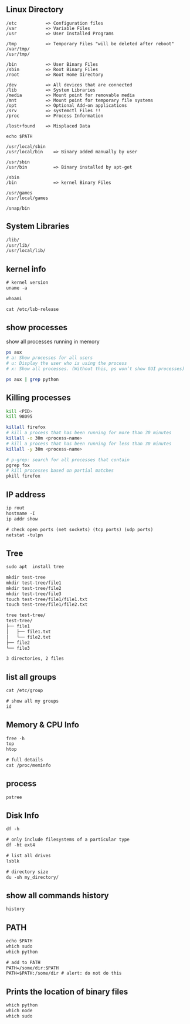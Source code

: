 ## Linux Directory
```text
/etc           => Configuration files
/var           => Variable Files
/usr           => User Installed Programs 

/tmp           => Temporary Files "will be deleted after reboot"
/var/tmp/
/usr/tmp/

/bin           => User Binary Files
/sbin          => Root Binary Files
/root          => Root Home Directory

/dev           => All devices that are connected
/lib           => System Libraries
/media         => Mount point for removable media
/mnt           => Mount point for temporary file systems
/opt           => Optional Add-on applications
/srv           => systemctl Files !!
/proc          => Process Information

/lost+found    => Misplaced Data
```


`echo $PATH`
```text
/usr/local/sbin
/usr/local/bin    => Binary added manually by user

/usr/sbin
/usr/bin          => Binary installed by apt-get

/sbin
/bin              => kernel Binary Files

/usr/games
/usr/local/games

/snap/bin
```

## System Libraries
```txt
/lib/
/usr/lib/
/usr/local/lib/
```


## kernel info
```txt
# kernel version
uname -a

whoami

cat /etc/lsb-release
```


## show processes
show all processes running in memory
```bash
ps aux
# a: Show processes for all users
# u: Display the user who is using the process
# x: Show all processes. (Without this, ps won’t show GUI processes)

ps aux | grep python
```


## Killing processes
```bash
kill <PID>
kill 98095

killall firefox
# kill a process that has been running for more than 30 minutes
killall -o 30m <process-name>
# kill a process that has been running for less than 30 minutes
killall -y 30m <process-name>

# p-grep: search for all processes that contain
pgrep fox
# kill processes based on partial matches
pkill firefox
```


## IP address
```txt
ip rout
hostname -I
ip addr show

# check open ports (net sockets) (tcp ports) (udp ports)
netstat -tulpn
```


## Tree
```txt
sudo apt  install tree

mkdir test-tree
mkdir test-tree/file1
mkdir test-tree/file2
mkdir test-tree/file3
touch test-tree/file1/file1.txt
touch test-tree/file1/file2.txt

tree test-tree/
test-tree/
├── file1
│   ├── file1.txt
│   └── file2.txt
├── file2
└── file3

3 directories, 2 files
```


## list all groups
```txt
cat /etc/group

# show all my groups
id
```


## Memory & CPU Info
```txt
free -h
top
htop

# full details
cat /proc/meminfo
```

## process
```txt
pstree
```

## Disk Info
```txt
df -h

# only include filesystems of a particular type
df -ht ext4

# list all drives
lsblk

# directory size
du -sh my_directory/
```


## show all commands history
```txt
history
```


## PATH
```txt
echo $PATH
which sudo
which python

# add to PATH
PATH=/some/dir:$PATH
PATH=$PATH:/some/dir # alert: do not do this
```


## Prints the location of binary files
```txt
which python
which node
which sudo
```
